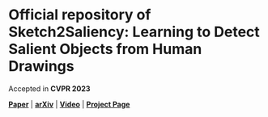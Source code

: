 # Official repository of **Sketch2Saliency: Learning to Detect Salient Objects from Human Drawings**

Accepted in **CVPR 2023**

[**Paper**](https://arxiv.org/pdf/2303.11502.pdf) | [**arXiv**](https://arxiv.org/abs/2303.11502) | [**Video**](https://github.com/AyanKumarBhunia/Sketch2Saliency/)
 | [**Project Page**](https://github.com/AyanKumarBhunia/Sketch2Saliency/)
